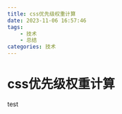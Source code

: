 ```yaml
---
title: css优先级权重计算
date: 2023-11-06 16:57:46
tags:
    - 技术
    - 总结
categories: 技术
---
```


# css优先级权重计算

test